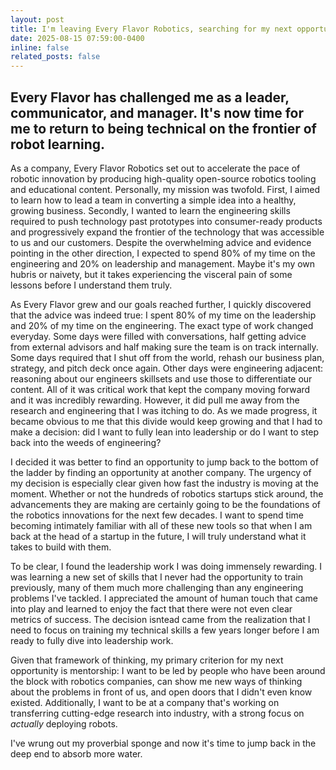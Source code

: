 ```yaml
---
layout: post
title: I'm leaving Every Flavor Robotics, searching for my next opportunity
date: 2025-08-15 07:59:00-0400
inline: false
related_posts: false
---
```


Every Flavor has challenged me as a leader, communicator, and manager. It's now time for me to return to being technical on the frontier of robot learning.
---

As a company, Every Flavor Robotics set out to accelerate the pace of robotic innovation by producing high-quality open-source robotics tooling and educational content. Personally, my mission was twofold. First, I aimed to learn how to lead a team in converting a simple idea into a healthy, growing business. Secondly, I wanted to learn the engineering skills required to push technology past prototypes into consumer-ready products and progressively expand the frontier of the technology that was accessible to us and our customers. Despite the overwhelming advice and evidence pointing in the other direction, I expected to spend 80% of my time on the engineering and 20% on leadership and management. Maybe it's my own hubris or naivety, but it takes experiencing the visceral pain of some lessons before I understand them truly.

As Every Flavor grew and our goals reached further, I quickly discovered that the advice was indeed true: I spent 80% of my time on the leadership and 20% of my time on the engineering. The exact type of work changed everyday. Some days were filled with conversations, half getting advice from external advisors and half making sure the team is on track internally. Some days required that I shut off from the world, rehash our business plan, strategy, and pitch deck once again. Other days were engineering adjacent: reasoning about our engineers skillsets and use those to differentiate our content. All of it was critical work that kept the company moving forward and it was incredibly rewarding. However, it did pull me away from the research and engineering that I was itching to do. As we made progress, it became obvious to me that this divide would keep growing and that I had to make a decision: did I want to fully lean into leadership or do I want to step back into the weeds of engineering?

I decided it was better to find an opportunity to jump back to the bottom of the ladder by finding an opportunity at another company. The urgency of my decision is especially clear given how fast the industry is moving at the moment. Whether or not the hundreds of robotics startups stick around, the advancements they are making are certainly going to be the foundations of the robotics innovations for the next few decades. I want to spend time becoming intimately familiar with all of these new tools so that when I am back at the head of a startup in the future, I will truly understand what it takes to build with them.


To be clear, I found the leadership work I was doing immensely rewarding. I was learning a new set of skills that I never had the opportunity to train previously, many of them much more challenging than any engineering problems I've tackled. I appreciated the amount of human touch that came into play and learned to enjoy the fact that there were not even clear metrics of success. The decision isntead came from the realization that I need to focus on training my technical skills a few years longer before I am ready to fully dive into leadership work.

Given that framework of thinking, my primary criterion for my next opportunity is mentorship: I want to be led by people who have been around the block with robotics companies, can show me new ways of thinking about the problems in front of us, and open doors that I didn't even know existed. Additionally, I want to be at a company that's working on transferring cutting-edge research into industry, with a strong focus on *actually* deploying robots.

I've wrung out my proverbial sponge and now it's time to jump back in the deep end to absorb more water.